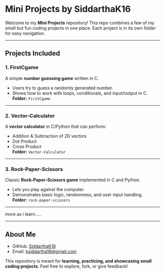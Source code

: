 # Mini Projects by SiddarthaK16

Welcome to my **Mini Projects** repository! This repo combines a few of my small but fun coding projects in one place. Each project is in its own folder for easy navigation.  

---

## Projects Included

### 1. **FirstCgame**
A simple **number guessing game** written in C.  
- Users try to guess a randomly generated number.  
- Shows how to work with loops, conditionals, and input/output in C.  
**Folder:** `FirstCgame`

---

### 2. **Vector-Calculator**
A **vector calculator** in C/Python that can perform:  
- Addition & Subtraction of 2D vectors  
- Dot Product  
- Cross Product  
**Folder:** `Vector-Calculator`

---

### 3. **Rock-Paper-Scissors**
Classic **Rock-Paper-Scissors game** implemented in C and Python.  
- Lets you play against the computer.  
- Demonstrates basic logic, randomness, and user input handling.  
**Folder:** `rock-paper-scissors`

---

more as i learn.....

---

## About Me
- GitHub: [SiddarthaK16](https://github.com/SiddarthaK16)  
- Email: ksiddartha16@gmail.com  

This repository is meant for **learning, practicing, and showcasing small coding projects**. Feel free to explore, fork, or give feedback!  
